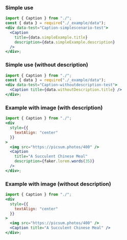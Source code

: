 ### Simple use

```jsx
import { Caption } from "./";
const { data } = require("./_example/data");
<div data-test="Caption-simplescenario-test">
  <Caption
    title={data.simpleExample.title}
    description={data.simpleExample.description}
  />
</div>;
```

### Simple use (without description)

```jsx
import { Caption } from "./";
const { data } = require("./_example/data");
<div data-test="Caption-withoutdescription-test">
  <Caption title={data.withoutDescription.title} />
</div>;
```

### Example with image (with description)

```jsx
import { Caption } from "./";
<div
  style={{
    textAlign: "center"
  }}
>
  <img src="https://picsum.photos/400" />
  <Caption
    title="A Succulent Chinese Meal"
    description={faker.lorem.words(35)}
  />
</div>;
```

### Example with image (without description)

```jsx
import { Caption } from "./";
<div
  style={{
    textAlign: "center"
  }}
>
  <img src="https://picsum.photos/400" />
  <Caption title="A Succulent Chinese Meal" />
</div>;
```

